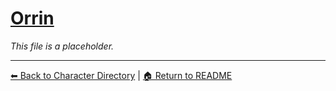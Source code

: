 # [Orrin](characters/family/orrin-thatcher.md)

_This file is a placeholder._

---

[⬅ Back to Character Directory](../characters/character-directory.md) | [🏠 Return to README](../README.md)
